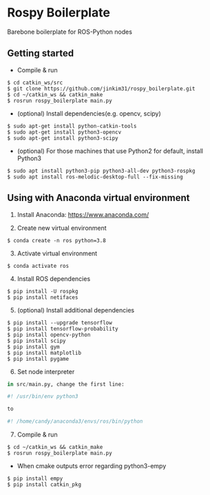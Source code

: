 # Rospy Boilerplate
Barebone boilerplate for ROS-Python nodes

## Getting started

- Compile & run
```shell
$ cd catkin_ws/src
$ git clone https://github.com/jinkim31/rospy_boilerplate.git
$ cd ~/catkin_ws && catkin_make
$ rosrun rospy_boilerplate main.py
```

- (optional) Install dependencies(e.g. opencv, scipy)
```shell
$ sudo apt-get install python-catkin-tools
$ sudo apt-get install python3-opencv
$ sudo apt-get install python3-scipy
```

- (optional) For those machines that use Python2 for default, install Python3 
```shell
$ sudo apt install python3-pip python3-all-dev python3-rospkg
$ sudo apt install ros-melodic-desktop-full --fix-missing
```

## Using with Anaconda virtual environment

1. Install Anaconda: https://www.anaconda.com/


2. Create new virtual environment
```shell
$ conda create -n ros python=3.8
```

3. Activate virtual environment
```shell
$ conda activate ros
```

4. Install ROS dependencies
```shell
$ pip install -U rospkg
$ pip install netifaces
```

5. (optional) Install additional dependencies
```shell
$ pip install --upgrade tensorflow
$ pip install tensorflow-probability
$ pip install opencv-python
$ pip install scipy
$ pip install gym
$ pip install matplotlib
$ pip install pygame
```

6. Set node interpreter
```python
in src/main.py, change the first line:

#! /usr/bin/env python3

to

#! /home/candy/anaconda3/envs/ros/bin/python
```

7. Compile & run
```shell
$ cd ~/catkin_ws && catkin_make
$ rosrun rospy_boilerplate main.py
```

- When cmake outputs error regarding python3-empy
```shell
$ pip install empy
$ pip install catkin_pkg
```

